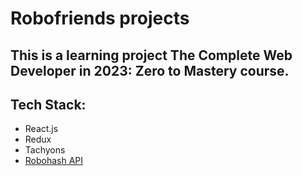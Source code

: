 # Robofriends projects

## This is a learning project The Complete Web Developer in 2023: Zero to Mastery course.

## Tech Stack:
  - React.js
  - Redux
  - Tachyons
  - [Robohash API](https://robohash.org/)
